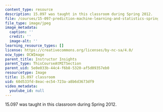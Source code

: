 ```yaml
---
content_type: resource
description: 15.097 was taught in this classroom during Spring 2012.
file: /courses/15-097-prediction-machine-learning-and-statistics-spring-2012/60d533fd8eacec54723aa8b6d3673df9_15.097_classroom.jpg
file_type: image/jpeg
image_metadata:
  caption: ''
  credit: ''
  image-alt: ''
learning_resource_types: []
license: https://creativecommons.org/licenses/by-nc-sa/4.0/
ocw_type: OCWImage
parent_title: Instructor Insights
parent_type: ThisCourseAtMITSection
parent_uid: 5e0e033b-44c4-f6b8-5320-af5d09357eb0
resourcetype: Image
title: 15.097 classroom
uid: 60d533fd-8eac-ec54-723a-a8b6d3673df9
video_metadata:
  youtube_id: null
---
```

15.097 was taught in this classroom during Spring 2012.